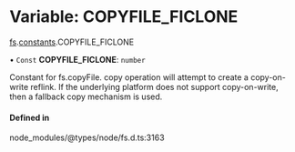 # Variable: COPYFILE\_FICLONE

[fs](../modules/fs.md).[constants](../modules/fs.constants.md).COPYFILE_FICLONE

• `Const` **COPYFILE\_FICLONE**: `number`

Constant for fs.copyFile. copy operation will attempt to create a copy-on-write reflink.
If the underlying platform does not support copy-on-write, then a fallback copy mechanism is used.

#### Defined in

node_modules/@types/node/fs.d.ts:3163
